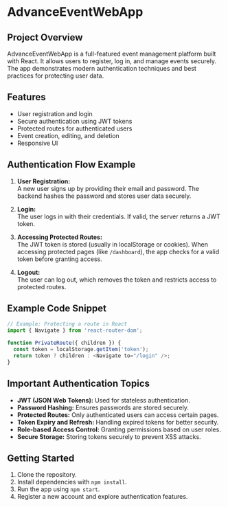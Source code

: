 # AdvanceEventWebApp
  
## Project Overview

AdvanceEventWebApp is a full-featured event management platform built with React. It allows users to register, log in, and manage events securely. The app demonstrates modern authentication techniques and best practices for protecting user data.

## Features

- User registration and login
- Secure authentication using JWT tokens
- Protected routes for authenticated users
- Event creation, editing, and deletion
- Responsive UI

## Authentication Flow Example

1. **User Registration:**  
   A new user signs up by providing their email and password. The backend hashes the password and stores user data securely.

2. **Login:**  
   The user logs in with their credentials. If valid, the server returns a JWT token.

3. **Accessing Protected Routes:**  
   The JWT token is stored (usually in localStorage or cookies). When accessing protected pages (like `/dashboard`), the app checks for a valid token before granting access.

4. **Logout:**  
   The user can log out, which removes the token and restricts access to protected routes.

## Example Code Snippet

```js
// Example: Protecting a route in React
import { Navigate } from 'react-router-dom';

function PrivateRoute({ children }) {
  const token = localStorage.getItem('token');
  return token ? children : <Navigate to="/login" />;
}
```

## Important Authentication Topics

- **JWT (JSON Web Tokens):** Used for stateless authentication.
- **Password Hashing:** Ensures passwords are stored securely.
- **Protected Routes:** Only authenticated users can access certain pages.
- **Token Expiry and Refresh:** Handling expired tokens for better security.
- **Role-based Access Control:** Granting permissions based on user roles.
- **Secure Storage:** Storing tokens securely to prevent XSS attacks.

## Getting Started

1. Clone the repository.
2. Install dependencies with `npm install`.
3. Run the app using `npm start`.
4. Register a new account and explore authentication features.
